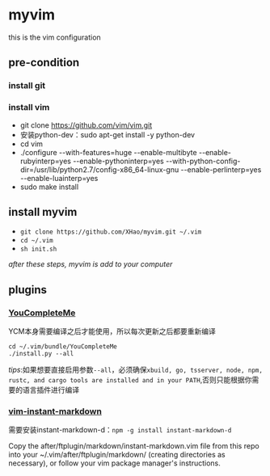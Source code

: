 # myvim

this is the vim configuration

## pre-condition

### install git

### install vim

* git clone https://github.com/vim/vim.git
* 安装python-dev：sudo apt-get install -y python-dev
* cd vim
* ./configure --with-features=huge --enable-multibyte --enable-rubyinterp=yes --enable-pythoninterp=yes --with-python-config-dir=/usr/lib/python2.7/config-x86_64-linux-gnu --enable-perlinterp=yes --enable-luainterp=yes
* sudo make install

## install myvim

* `git clone https://github.com/XHao/myvim.git ~/.vim`
* `cd ~/.vim`
* `sh init.sh`

*after these steps, myvim is add to your computer*

## plugins

### [YouCompleteMe](https://github.com/Valloric/YouCompleteMe)

YCM本身需要编译之后才能使用，所以每次更新之后都要重新编译

```
cd ~/.vim/bundle/YouCompleteMe
./install.py --all
```

*tips*:如果想要直接启用参数`--all`，必须确保`xbuild, go, tsserver, node, npm, rustc, and cargo tools are installed and in your PATH`,否则只能根据你需要的语言插件进行编译

### [vim-instant-markdown](https://github.com/suan/vim-instant-markdown)

需要安装instant-markdown-d：`npm -g install instant-markdown-d`

Copy the after/ftplugin/markdown/instant-markdown.vim file from this repo into your ~/.vim/after/ftplugin/markdown/ (creating directories as necessary), or follow your vim package manager's instructions.
